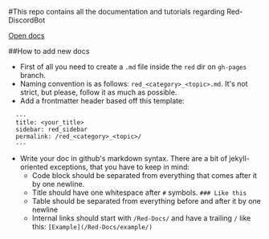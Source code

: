 #This repo contains all the documentation and tutorials regarding Red-DiscordBot

[Open docs](http://Twentysix26.github.io/Red-Docs)

##How to add new docs
 * First of all you need to create a `.md` file inside the `red` dir on `gh-pages` branch.
 * Naming convention is as follows: `red_<category>_<topic>.md`. It's not strict, but please, follow it as much as possible.
 * Add a frontmatter header based off this template:
```
  ---
  title: <your_title>
  sidebar: red_sidebar
  permalink: /red_<category>_<topic>/
  ---
```
 * Write your doc in github's markdown syntax. There are a bit of jekyll-oriented exceptions, that you have to keep in mind:
   * Code block should be separated from everything that comes after it by one newline.
   * Title should have one whitespace after `#` symbols. `### Like this`
   * Table should be separated from everything before and after it by one newline
   * Internal links should start with `/Red-Docs/` and have a trailing `/` like this: `[Example](/Red-Docs/example/)`
